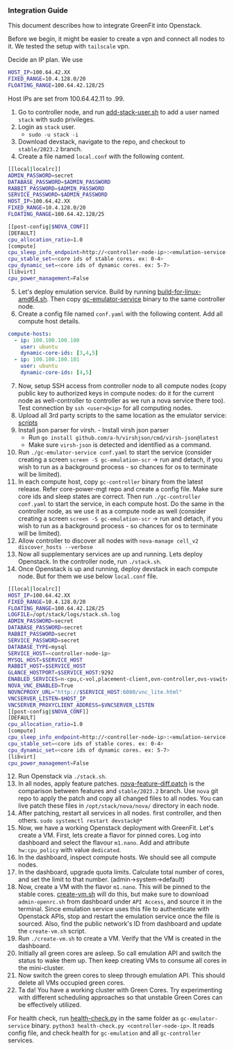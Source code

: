 ### Integration Guide

This document describes how to integrate GreenFit into Openstack.

Before we begin, it might be easier to create a vpn and connect all nodes to it. We tested the setup with `tailscale` vpn.

Decide an IP plan. We use 
```bash
HOST_IP=100.64.42.XX
FIXED_RANGE=10.4.128.0/20
FLOATING_RANGE=100.64.42.128/25
```
Host IPs are set from 100.64.42.11 to .99.

1. Go to controller node, and run [add-stack-user.sh](deployment%2Fadd-stack-user.sh) to add a user named `stack` with sudo privileges.
2. Login as `stack` user.
    - `sudo -u stack -i`
3. Download devstack, navigate to the repo, and checkout to `stable/2023.2` branch.
4. Create a file named `local.conf` with the following content.
```bash
[[local|localrc]]
ADMIN_PASSWORD=secret
DATABASE_PASSWORD=$ADMIN_PASSWORD
RABBIT_PASSWORD=$ADMIN_PASSWORD
SERVICE_PASSWORD=$ADMIN_PASSWORD
HOST_IP=100.64.42.XX
FIXED_RANGE=10.4.128.0/20
FLOATING_RANGE=100.64.42.128/25

[[post-config|$NOVA_CONF]]
[DEFAULT]
cpu_allocation_ratio=1.0
[compute]
cpu_sleep_info_endpoint=http://<controller-node-ip>:<emulation-service-port>/gc/is-asleep
cpu_stable_set=<core ids of stable cores. ex: 0-4>
cpu_dynamic_set=<core ids of dynamic cores. ex: 5-7>
[libvirt]
cpu_power_management=False
```
5. Let's deploy emulation service. Build by running [build-for-linux-amd64.sh](extensions%2Fgc-emulator-service%2Fbuild-for-linux-amd64.sh). 
Then copy [gc-emulator-service](extensions%2Fgc-emulator-service%2Fgc-emulator-service) binary to the same controller node.
6. Create a config file named `conf.yaml` with the following content. Add all compute host details.
```yaml
compute-hosts:
  - ip: 100.100.100.100
    user: ubuntu
    dynamic-core-ids: [3,4,5]
  - ip: 100.100.100.101
    user: ubuntu
    dynamic-core-ids: [4,5]
```
7. Now, setup SSH access from controller node to all compute nodes (copy public key to authorized keys in compute nodes: do it for the current node as well-controller to controller as we run a nova service there too). Test connection by `ssh <user>@<ip>` for all computing nodes.
8. Upload all 3rd party scripts to the same location as the emulator service: [scripts](extensions%2Fgc-emulator-service%2Fscripts)
9. Install json parser for virsh. - Install virsh json parser
   - Run `go install github.com/a-h/virshjson/cmd/virsh-json@latest`
   - Make sure `virsh-json` is detected and identified as a command.
10. Run `./gc-emulator-service conf.yaml` to start the service (consider creating a screen `screen -S gc-emulation-scr` -> run and detach, if you wish to run as a background process - so chances for os to terminate will be limited).
9. In each compute host, copy `gc-controller` binary from the latest release. Refer core-power-mgt repo and create a config file. Make sure
core ids and sleep states are correct. Then run `./gc-controller conf.yaml` to start the service, in each compute host. Do the same in the controller node, as we use it as a compute node as well  (consider creating a screen `screen -S gc-emulation-scr` -> run and detach, if you wish to run as a background process - so chances for os to terminate will be limited).
10. Allow controller to discover all nodes with `nova-manage cell_v2 discover_hosts --verbose`
11. Now all supplementary services are up and running. Lets deploy Openstack. In the controller node, run `./stack.sh`.
11. Once Openstack is up and running, deploy devstack in each compute node. But for them we use below `local.conf` file.
```bash
[[local|localrc]]
HOST_IP=100.64.42.XX
FIXED_RANGE=10.4.128.0/20
FLOATING_RANGE=100.64.42.128/25
LOGFILE=/opt/stack/logs/stack.sh.log
ADMIN_PASSWORD=secret
DATABASE_PASSWORD=secret
RABBIT_PASSWORD=secret
SERVICE_PASSWORD=secret
DATABASE_TYPE=mysql
SERVICE_HOST=<controller-node-ip>
MYSQL_HOST=$SERVICE_HOST
RABBIT_HOST=$SERVICE_HOST
GLANCE_HOSTPORT=$SERVICE_HOST:9292
ENABLED_SERVICES=n-cpu,c-vol,placement-client,ovn-controller,ovs-vswitchd,ovsdb-server,q-ovn-metadata-agent
NOVA_VNC_ENABLED=True
NOVNCPROXY_URL="http://$SERVICE_HOST:6080/vnc_lite.html"
VNCSERVER_LISTEN=$HOST_IP
VNCSERVER_PROXYCLIENT_ADDRESS=$VNCSERVER_LISTEN
[[post-config|$NOVA_CONF]]
[DEFAULT]
cpu_allocation_ratio=1.0
[compute]
cpu_sleep_info_endpoint=http://<controller-node-ip>:<emulation-service-port>/gc/is-asleep
cpu_stable_set=<core ids of stable cores. ex: 0-4>
cpu_dynamic_set=<core ids of dynamic cores. ex: 5-7>
[libvirt]
cpu_power_management=False
```
12. Run Openstack via `./stack.sh`.
13. In all nodes, apply feature patches. [nova-feature-diff.patch](extensions%2Fnova-feature-diff.patch) is the comparison between features and `stable/2023.2` branch. Use
`nova` git repo to apply the patch and copy all changed files to all nodes. You can live patch these files in `/opt/stack/nova/nova/` directory in each node.
13. After patching, restart all services in all nodes. first controller, and then others. `sudo systemctl restart devstack@*`
14. Now, we have a working Openstack deployment with GreenFit. Let's create a VM. First, lets create a flavor for pinned cores. Log into dashboard and select the 
flavour `m1.nano`. Add and attribute `hw:cpu_policy` with value `dedicated`.
14. In the dashboard, inspect compute hosts. We should see all compute nodes.
15. In the dashboard, upgrade quota limits. Calculate total number of cores, and set the limit to that number. (admin->system->default)
15. Now, create a VM with the flavor `m1.nano`. This will be pinned to the stable cores. [create-vm.sh](vm-trace%2Faz-trace-gen%2Fsrc%2Fmain%2Fresources%2Fos-client%2Fcreate-vm.sh)
will do this, but make sure to download `admin-openrc.sh` from dashboard under `API Access`, and source it in the terminal. Since emulation service uses this file to 
authenticate with Openstack APIs, stop and restart the emulation service once the file is sourced. Also, find the public network's ID from dashboard and update the `create-vm.sh` script.
16. Run `./create-vm.sh` to create a VM. Verify that the VM is created in the dashboard.
17. Initially all green cores are asleep. So call emulation API and switch the status to wake them up. Then keep creating VMs to consume all cores in the mini-cluster.
18. Now switch the green cores to sleep through emulation API. This should delete all VMs occupied green cores.
19. Ta da! You have a working cluster with Green Cores. Try experimenting with different scheduling approaches so that unstable Green Cores can be effectively utilized.

For health check, run [health-check.py](health-check.py) in the same folder as `gc-emulator-service` binary. 
`python3 health-check.py <controller-node-ip>`. It reads config file, and check health for `gc-emulation` and all `gc-controller` services.